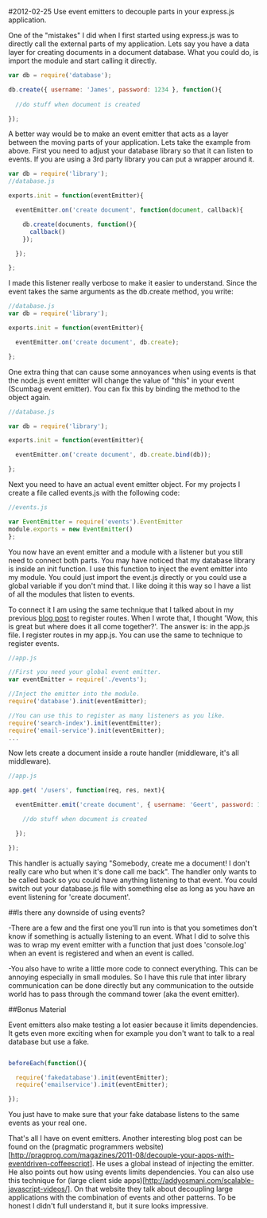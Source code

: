 ﻿#2012-02-25 Use event emitters to decouple parts in your express.js application.

One of the "mistakes" I did when I first started using express.js was to directly call the external parts of my application. Lets say you have a data layer for creating documents in a document database. What you could do, is import the module and start calling it directly.

``` js
var db = require('database');

db.create({ username: 'James', password: 1234 }, function(){
  
  //do stuff when document is created

});
```
A better way would be to make an event emitter that acts as a layer between the moving parts of your application. Lets take the example from above. First you need to adjust your database library so that it can listen to events. If you are using a 3rd party library you can put a wrapper around it.

``` js
var db = require('library');
//database.js

exports.init = function(eventEmitter){

  eventEmitter.on('create document', function(document, callback){

    db.create(documents, function(){
      callback()
    });

  });

};
```
I made this listener really verbose to make it easier to understand. Since the event takes the same arguments as the db.create method, you write:

``` js
//database.js
var db = require('library');

exports.init = function(eventEmitter){

  eventEmitter.on('create document', db.create);

};
```

One extra thing that can cause some annoyances when using events is that the node.js event emitter will change the value of "this" in your event (Scumbag event emitter). You can fix this by binding the method to the object again.


``` js
//database.js

var db = require('library');

exports.init = function(eventEmitter){

  eventEmitter.on('create document', db.create.bind(db));

};
```
Next you need to have an actual event emitter object. For my projects I create a file called events.js with the following code:

``` js
//events.js

var EventEmitter = require('events').EventEmitter
module.exports = new EventEmitter()
};
```
You now have an event emitter and a module with a listener but you still need to connect both parts. You may have noticed that my database library is inside an init function. I use this function to inject the event emitter into my module. You could just import the event.js directly or you could use a global variable if you don't mind that. I like doing it this way so I have a list of all the modules that listen to events.

To connect it I am using the same technique that I talked about in my previous [blog post](https://github.com/Enome/blog/blob/master/001_structuring_express_js_applications/example_app/app.js#L15) 
to register routes.
When I wrote that, I thought 'Wow, this is great but where does it all come together?'. The answer is: in the app.js file. I register routes in my app.js. You can use the same to technique to register events.

``` js
//app.js

//First you need your global event emitter.
var eventEmitter = require('./events');

//Inject the emitter into the module.
require('database').init(eventEmitter);

//You can use this to register as many listeners as you like.
require('search-index').init(eventEmitter);
require('email-service').init(eventEmitter);
...
```
Now lets create a document inside a route handler (middleware, it's all middleware).

``` js
//app.js

app.get( '/users', function(req, res, next){

  eventEmitter.emit('create document', { username: 'Geert', password: 1234 }, function(){

    //do stuff when document is created

  });

});

```

This handler is actually saying "Somebody, create me a document! I don't really care who but when it's done call me back". The handler only wants to be called back so you could have anything listening to that event. You could switch out your database.js file with something else as long as you have an event listening for 'create document'.

##Is there any downside of using events?

-There are a few and the first one you'll run into is that you sometimes don't know if something is actually listening to an event. What I did to solve this was to wrap my event emitter with a function that just does 'console.log' when an event is registered and when an event is called. 

-You also have to write a little more code to connect everything. This can be annoying especially in small modules. So I have this rule that inter library communication can be done directly but any communication to the outside world has to pass through the command tower (aka the event emitter).

##Bonus Material

Event emitters also make testing a lot easier because it limits dependencies. It gets even more exciting when for example you don't want to talk to a real database but use a fake.


``` js

beforeEach(function(){

  require('fakedatabase').init(eventEmitter);
  require('emailservice').init(eventEmitter);

});
```

You just have to make sure that your fake database listens to the same events as your real one.


That's all I have on event emitters. Another interesting blog post can be found on the (pragmatic programmers website)[http://pragprog.com/magazines/2011-08/decouple-your-apps-with-eventdriven-coffeescript]. He uses a global instead of injecting the emitter. He also points out how using events limits dependencies. You can also use this technique for (large client side apps)[http://addyosmani.com/scalable-javascript-videos/]. On that website they talk about decoupling large applications with the combination of events and other patterns. To be honest I didn't full understand it, but it sure looks impressive.

